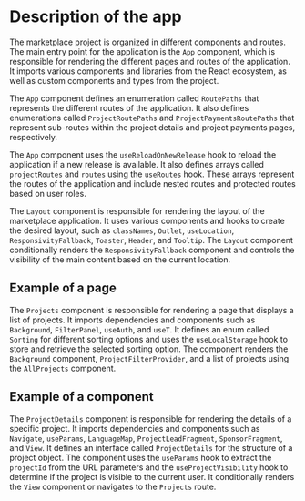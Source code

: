 # Description of the app

The marketplace project is organized in different components and routes. The main entry point for the application is the `App` component, which is responsible for rendering the different pages and routes of the application. It imports various components and libraries from the React ecosystem, as well as custom components and types from the project.

The `App` component defines an enumeration called `RoutePaths` that represents the different routes of the application. It also defines enumerations called `ProjectRoutePaths` and `ProjectPaymentsRoutePaths` that represent sub-routes within the project details and project payments pages, respectively.

The `App` component uses the `useReloadOnNewRelease` hook to reload the application if a new release is available. It also defines arrays called `projectRoutes` and `routes` using the `useRoutes` hook. These arrays represent the routes of the application and include nested routes and protected routes based on user roles.

The `Layout` component is responsible for rendering the layout of the marketplace application. It uses various components and hooks to create the desired layout, such as `classNames`, `Outlet`, `useLocation`, `ResponsivityFallback`, `Toaster`, `Header`, and `Tooltip`. The `Layout` component conditionally renders the `ResponsivityFallback` component and controls the visibility of the main content based on the current location.

## Example of a page

The `Projects` component is responsible for rendering a page that displays a list of projects. It imports dependencies and components such as `Background`, `FilterPanel`, `useAuth`, and `useT`. It defines an enum called `Sorting` for different sorting options and uses the `useLocalStorage` hook to store and retrieve the selected sorting option. The component renders the `Background` component, `ProjectFilterProvider`, and a list of projects using the `AllProjects` component.

## Example of a component

The `ProjectDetails` component is responsible for rendering the details of a specific project. It imports dependencies and components such as `Navigate`, `useParams`, `LanguageMap`, `ProjectLeadFragment`, `SponsorFragment`, and `View`. It defines an interface called `ProjectDetails` for the structure of a project object. The component uses the `useParams` hook to extract the `projectId` from the URL parameters and the `useProjectVisibility` hook to determine if the project is visible to the current user. It conditionally renders the `View` component or navigates to the `Projects` route.


